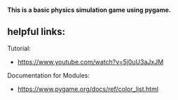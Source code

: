 #### This is a basic physics simulation game using pygame.


## helpful links:

Tutorial:
- https://www.youtube.com/watch?v=5j0uU3aJxJM 

Documentation for Modules:
- https://www.pygame.org/docs/ref/color_list.html